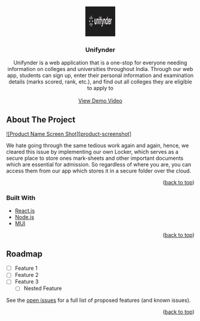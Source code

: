 <!-- PROJECT LOGO -->
<br />
<div align="center">
  <a href="https://github.com/coding-manuel/unifynder">
    <img src="images/logo.jpg" alt="Logo" width="80" height="80">
  </a>

  <h3 align="center">Unifynder</h3>
  <p align="center">
    Unifynder is a web application that is a one-stop for everyone needing information on colleges and universities throughout India. Through our web app, students can sign up, enter their personal information and examination details (marks scored, rank, etc.), and find out all colleges they are eligible to apply to
    <br />
    <br />
    <a href="https://youtu.be/_QptJD0PCuY">View Demo Video</a>
  </p>
</div>

<!-- ABOUT THE PROJECT -->
## About The Project

[![Product Name Screen Shot][product-screenshot]](https://example.com)

We hate going through the same tedious work again and again, hence, we cleared this issue by implementing our own Locker, which serves as a secure place to store ones mark-sheets and other important documents which are essential for admission. So regardless of where you are, you can access them from our app which stores it in a secure folder over the cloud.
<p align="right">(<a href="#top">back to top</a>)</p>



### Built With

* [React.js](https://reactjs.org/)
* [Node.js](https://nodejs.org/)
* [MUI](https://mui.com/)

<p align="right">(<a href="#top">back to top</a>)</p>

<!-- ROADMAP -->
## Roadmap

- [ ] Feature 1
- [ ] Feature 2
- [ ] Feature 3
    - [ ] Nested Feature

See the [open issues](https://github.com/github_username/repo_name/issues) for a full list of proposed features (and known issues).

<p align="right">(<a href="#top">back to top</a>)</p>
